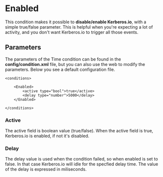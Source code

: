 # Enabled

This condition makes it possible to **disable/enable Kerberos.io**, with a simple true/false parameter. This is helpful when you're expecting a lot of activity, and you don't want Kerberos.io to trigger all those events.

## Parameters

The parameters of the Time condition can be found in the **config/condition.xml** file, but you can also use the web to modify the parameters. Below you see a default configuration file.

	<conditions>

	    <Enabled>
	    	<active type="bool">true</active>
	        <delay type="number">5000</delay>
	    </Enabled>
	    
	</conditions>

### Active

The active field is boolean value (true/false). When the active field is true, Kerberos.io is enabled, if not it's disabled.

### Delay

The delay value is used when the condition failed, so when enabled is set to false. In that case Kerberos.io will idle for the specfied delay time. The value of the delay is expressed in miliseconds.